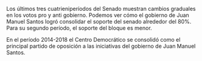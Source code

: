 ﻿Los últimos tres cuatrieniperíodos del Senado muestran cambios graduales en los votos pro y anti gobierno. Podemos ver cómo el gobierno de <span id="TODOS1">Juan Manuel Santos logró consolidar el soporte del senado alrededor del 80%</span>. Para su segundo período, el soporte del bloque es menor.

En el período 2014-2018 <span id="CD2">el Centro Democrático se consolidó como el principal partido de oposición</span> a las iniciativas del gobierno de Juan Manuel Santos.
<!--stackedit_data:
eyJoaXN0b3J5IjpbMTM5ODI0NjAwOSwtMTM1NTY3OTA3NF19
-->